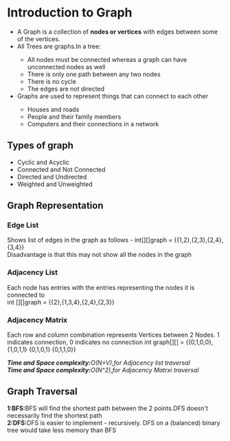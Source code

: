 <!DOCTYPE html>
<html>
<head>
</head>

<body>
    <h1>Introduction to Graph</h1>
    <ul>
        <li>A Graph is a collection of <b>nodes or vertices</b> with edges between some of the vertices.</li>
        <li>All Trees are graphs.In a tree:</li>
        <ul>
            <li>All nodes must be connected whereas a graph can have unconnected nodes as well</li>
            <li>There is only one path between any two nodes </li>
            <li>There is no cycle </li>
            <li>The edges are not directed </li> 
        </ul>
        <li>Graphs are used to represent things that can connect to each other</li>
        <ul>
            <li>Houses and roads</li>
            <li>People and their family members </li>
            <li>Computers and their connections in a network</li>
        </ul>
    </ul>
    <h2>Types of graph</h2>
    <ul>
        <li>Cyclic and Acyclic</li>
        <li>Connected and Not Connected</li>
        <li>Directed and Undirected</li>
        <li>Weighted and Unweighted</li>
    </ul>
    <h2>Graph Representation</h2>
    <p>
        <h3>Edge List</h3>
        <p>Shows list of edges in the graph as follows - int[][]graph = {{1,2},{2,3},{2,4},{3,4}}<br>
        Disadvantage is that this may not show all the nodes in the graph</p>
        <h3>Adjacency List</h3>
        <p>Each node has entries with the entries representing the nodes it is connected to<br>
        int [][]graph = {{2},{1,3,4},{2,4},{2,3}}</p>
        <h3>Adjacency Matrix</h3>
        <p>Each row and column combination represents Vertices between 2 Nodes. 
            1 indicates connection, 0 indicates no connection 
        int graph[][] = {{0,1,0,0},
                         {1,0,1,1}       
                         {0,1,0,1}
                         {0,1,1,0}}
        </p>
        <i><b>Time and Space complexity:</b>O(N+V),for Adjacency list traversal</br></i>
        <i><b>Time and Space complexity:</b>O(N^2),for Adjacency Matrxi traversal</i>
        <h2>Graph Traversal</h2>
        <p><b>1:BFS:</b>BFS will find the shortest path between the 2 points.DFS doesn't necessarily find the shortest path<br>
        <b>2:DFS:</b>DFS is easier to implement - recursively. DFS on a (balanced) binary tree would take less memory than BFS</p>
    </p>
</body>

</html>